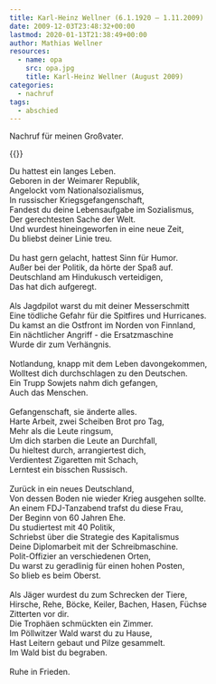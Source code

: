 ```yaml
---
title: Karl-Heinz Wellner (6.1.1920 – 1.11.2009)
date: 2009-12-03T23:48:32+00:00
lastmod: 2020-01-13T21:38:49+00:00
author: Mathias Wellner
resources:
  - name: opa
    src: opa.jpg
    title: Karl-Heinz Wellner (August 2009)
categories:
  - nachruf
tags:
  - abschied
---
```

Nachruf für meinen Großvater.
<!--more-->
{{<responsive-image name="opa">}}

Du hattest ein langes Leben.<br>
Geboren in der Weimarer Republik, <br>
Angelockt vom Nationalsozialismus,<br>
In russischer Kriegsgefangenschaft,<br>
Fandest du deine Lebensaufgabe im Sozialismus, <br>
Der gerechtesten Sache der Welt. <br>
Und wurdest hineingeworfen in eine neue Zeit,<br>
Du bliebst deiner Linie treu. <br>
<br>
Du hast gern gelacht, hattest Sinn für Humor.<br>
Außer bei der Politik, da hörte der Spaß auf.<br>
Deutschland am Hindukusch verteidigen, <br>
Das hat dich aufgeregt.<br>
<br>
Als Jagdpilot warst du mit deiner Messerschmitt<br>
Eine tödliche Gefahr für die Spitfires und Hurricanes.<br>
Du kamst an die Ostfront im Norden von Finnland,<br>
Ein nächtlicher Angriff - die Ersatzmaschine<br>
Wurde dir zum Verhängnis.<br>
<br>
Notlandung, knapp mit dem Leben davongekommen,<br>
Wolltest dich durchschlagen zu den Deutschen.<br>
Ein Trupp Sowjets nahm dich gefangen,<br>
Auch das Menschen.<br>
<br>
Gefangenschaft, sie änderte alles.<br>
Harte Arbeit, zwei Scheiben Brot pro Tag,<br>
Mehr als die Leute ringsum,<br>
Um dich starben die Leute an Durchfall,<br>
Du hieltest durch, arrangiertest dich,<br>
Verdientest Zigaretten mit Schach,<br>
Lerntest ein bisschen Russisch.<br>
<br>
Zurück in ein neues Deutschland,<br>
Von dessen Boden nie wieder Krieg ausgehen sollte.<br>
An einem FDJ-Tanzabend trafst du diese Frau,<br>
Der Beginn von 60 Jahren Ehe.<br>
Du studiertest mit 40 Politik,<br>
Schriebst über die Strategie des Kapitalismus<br>
Deine Diplomarbeit mit der Schreibmaschine.<br>
Polit-Offizier an verschiedenen Orten, <br>
Du warst zu geradlinig für einen hohen Posten,<br>
So blieb es beim Oberst.<br>
<br>
Als Jäger wurdest du zum Schrecken der Tiere,<br>
Hirsche, Rehe, Böcke, Keiler, Bachen, Hasen, Füchse<br>
Zitterten vor dir. <br>
Die Trophäen schmückten ein Zimmer.<br>
Im Pöllwitzer Wald warst du zu Hause, <br>
Hast Leitern gebaut und Pilze gesammelt.<br>
Im Wald bist du begraben.<br>
<br>
Ruhe in Frieden.<br>

